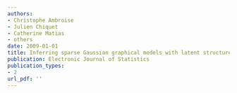 ```yaml
---
authors: 
- Christophe Ambroise
- Julien Chiquet
- Catherine Matias
- others
date: 2009-01-01
title: Inferring sparse Gaussian graphical models with latent structure
publication: Electronic Journal of Statistics
publication_types:
- 2
url_pdf: ''
---
```

